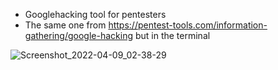 * Googlehacking tool for pentesters
* The same one from https://pentest-tools.com/information-gathering/google-hacking but in the terminal

![Screenshot_2022-04-09_02-38-29](https://user-images.githubusercontent.com/102387043/162566303-22aa0b58-a0e7-4a37-9524-21bd004c9c39.jpg)

